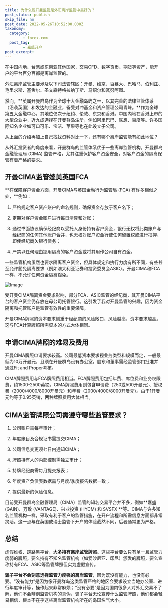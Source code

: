 ```yaml
---
title: 为什么说开曼监管是外汇离岸监管中最好的？
post_status: publish
skip_file: no
post_date: 2022-05-26T10:52:00.000Z
taxonomy:
  category:
        - forex-com
  post_tag:
        - 嘉盛开户
post_excerpt: 
---
```

在中国内地、台湾或东南亚其他国家，交易CFD、数字货币、期货等资产，能开户的平台百分百都是离岸监管的。

外汇离岸监管主要涉及以下司法管辖区：开曼、维京、百慕大、巴哈马、伯利兹、毛里求斯、塞舌尔、圣文森特格拉纳丁斯、马绍尔和瓦努阿图。

然而，**英属开曼群岛作为全球十大金融岛屿之一，以其完善的法律监管体系（沿袭英国）和发达的金融业，备受对冲基金和资产管理公司青睐。**作为全球第五大金融中心，其地位仅次于纽约、伦敦、东京和香港。中国内地在香港上市的大型企业中，近九成选择在开曼群岛注册，例如阿里巴巴、联想、百度等。许多国际知名企业如可口可乐、宝洁、苹果等也在此设立子公司。

从上面的介绍再加上自己找找资料对比一下，还有哪个离岸监管能有如此地位？

从外汇投资者的角度来看，开曼群岛的监管体系优于一些离岸监管机构。开曼群岛金融管理局 (CIMA) 监管严格，尤其注重保护客户资金安全，对客户资金的隔离保管有着严格的要求。

## 开曼CIMA监管媲美英国FCA

**在保障客户资金方面，开曼CIMA与英国金融行为监管局 (FCA) 有许多相似之处，**例如：

1. 严格规定客户资产账户的命名规则，确保资金存放于客户名下；

1. 定期对客户资金账户进行每日清算和对账；

1. 通过书面协议确保经纪商以受托人身份持有客户资金，银行无权将此类账户与经纪商的任何其他账户合并，也无权对账户资金行使任何留置权或进行扣押，即使经纪商欠银行债务；

1. 严禁以任何理由挪用隔离的客户资金或将其用作公司自有资金。

一些监管机构虽然也要求隔离客户资金，但具体规定和执行力度有所不同，有些甚至允许豁免隔离要求（例如澳大利亚证券和投资委员会ASIC）。开曼CIMA和FCA一样，不允许任何资金隔离豁免。

![Image](https://prod-files-secure.s3.us-west-2.amazonaws.com/39ed1227-6d7d-4570-be36-9ccd4a2c4241/bd849744-3fcb-4a37-8312-357962c8f065/image.png?X-Amz-Algorithm=AWS4-HMAC-SHA256&X-Amz-Content-Sha256=UNSIGNED-PAYLOAD&X-Amz-Credential=ASIAZI2LB4667MPMFUO5%2F20250613%2Fus-west-2%2Fs3%2Faws4_request&X-Amz-Date=20250613T041414Z&X-Amz-Expires=3600&X-Amz-Security-Token=IQoJb3JpZ2luX2VjECAaCXVzLXdlc3QtMiJHMEUCIQCAi6gC7AcnaQSSOZ%2FkojLxBIA%2FWSX6Jz1oaYtO9a4DCgIgHcQc2gr1O07gnaD1HLn%2F6eNgpDeSh6d9TuC85M6UM9wqiAQI%2Bf%2F%2F%2F%2F%2F%2F%2F%2F%2F%2FARAAGgw2Mzc0MjMxODM4MDUiDBHp7%2FEIdQzX%2Bs5J8ircAxRbzRe2aXBBLkfuh7s1eVcar5G2RnFiRpRFhWh1zo6qyW2cL72JlLcMMBhgaSDlCLUESWBs8a4pK6HfQWFMPZtUnLxwkQSSoRkpAECf7nhRspvyZWMfoGq932Ks6yqaZBRIzcwf45i%2Bocribo%2F9bxFj3O1p8PQhxk%2BIspQgB3HG42OKP8Hrn6D1u9AxZBjdCaVT26aR0k8ec%2FotKWU8E8FF%2ByarxXVLSzufAlAocNiHm%2FrqT6N6MlpQNjmZPCFn77NvMHAwXtY7hN2bTbjGjea0p5ZsUA9iqhbQiCtNwNLkNZzGrNDBS4zYxDD3%2FSsd4oQl7rPjeIxSkQsJOtzDZdhcrhzz4dFhJWleKvUdAjeZtqBtZ6bncN6jDZNi642DFH2VQUURz0PCRPzvW64Lvf5Lifc3HdsfPZPB5Zgtjq2z3kCsgJ6rHNpWVix%2F4%2BRFfXgzcYNouFjaPdj60sDFyzK8Pf%2FfjMULbPjTI33DeH3KAQt3fd45ZfrFfuNSFqz368ymDAkErOzyS9F9hldp4HJgEqLK1N5lYuKQD40sD5yzkCinnuIhz3KJuIecTMdqMz6WfquSxprBsupIEwDihUp5efSaWA1VAeRoBcRP41HtslhkVCQjjogjz0WiMN%2FQrcIGOqUBvtSlQkbw4m366p%2B3JJ%2F5oCtzJg%2FKeEvuMw2C5lv6JEnlltkJGgZ8zw8vEJPSKy0U9CG7zSPkDu%2FEvAhsNsnUXZ%2BsQovLkvyOdgp%2Fa0UhM49xx6f9CXX3Lune2MlWzRkjIsy4APPdhaTWhFnRHX8RY2SoGn%2BaPyzufVAL9Nv1WL69Ke7eYYTJmWFYWwRH5BwruCxZ4QOuAx%2B8M4w9reYcemsh2%2BW2&X-Amz-Signature=50a1f2ce6968316b3688603b43918f780f1bb547a63cfe08650da088db5f08e6&X-Amz-SignedHeaders=host&x-amz-checksum-mode=ENABLED&x-id=GetObject)

受开曼CIMA隔离资金要求影响，部分FCA、ASIC监管的经纪商，其开曼CIMA平台的客户资金仍存放在母公司托管银行。这引发了我对开曼监管的兴趣，因为资金隔离和托管账户是监管有效性的重要保障。

开曼CIMA牌照的资本要求侧重于经纪商的风险敞口，风险越高，资本要求越高。这与FCA计算牌照所需资本的方式大体相同。

## **申请CIMA牌照的难易及费用**

开曼CIMA牌照申请要求较高。公司最低资本要求视业务类型和规模而定，一般最低为10万开曼元，且须在开曼群岛设有办公室，股东和董事需经监管部门批准并通过Fit and Proper考核。

CIMA牌照费用与FCA牌照费用相当。FCA牌照费用包括年费、席位费和业务权限费，约1500-2500英镑。CIMA牌照费用则包含申请费（250或500开曼元）、授权费（2000/4000/8000开曼元）和年费（2000/4000/8000开曼元）。由于1开曼元约等于0.95英镑，两种牌照费用大体相当。

## CIMA监管牌照公司需遵守哪些监管要求？

1. 公司账户需每年审计；

1. 年度账目及合规证书需提交CIMA；

1. 公司信息变更须七日内通知CIMA；

1. 牌照持有人的内部控制需独立审计；

1. 持牌经纪商需每月提交报表；

1. 年度资产负债表数据需与月度/季度报告数据一致；

1. 提供最新的保险信息。

目前受开曼群岛金融管理局（CIMA）监管的知名交易平台并不多，例如**嘉盛 (GAIN)、万致 (VANTAGE)、兴业投资 (HYCM) 和 SVSFX **等。CIMA与许多知名监管机构一样，采取有利于客户的监管措施，在开户流程和所需信息方面都非常灵活。这一点与在英国或瑞士监管下开户的体验截然不同，后者通常更为严格。

## 总结

虚假维权、跑路黑平台，**大多持有离岸监管牌照**。这些平台要么只有单一且监管力度弱的牌照，要么持有不知名监管机构（如爱沙尼亚、印尼）颁发的牌照，要么宣称持有FCA、ASIC等监管牌照但实为虚假宣传。

**骗子平台不会刻意选择监管力度强的离岸监管**，因为既没有能力，也没有必要。“没有能力”是因为像开曼群岛这类监管严格的地区会要求设立当地办公室、进行年度审计等，操作起来非常麻烦；“没有必要”是因为国内很多人对外汇交易不了解，他们不会辨别监管机构的真伪，骗子平台无论宣传什么监管牌照，他们都会轻易相信，根本不在乎这些离岸监管机构所在的岛国名气大小。